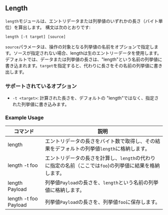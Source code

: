 ## Length

`length`モジュールは、エントリデータまたは列挙値のいずれかの長さ（バイト単位）を算出します。 構文は次のとおりです:

```
length [-t target] [source]
```

`source`パラメータは、操作の対象となる列挙値の名前をオプションで指定します。ソースが指定されない場合、lengthは生のエントリーデータを使用します。デフォルトでは、データまたは列挙値の長さは、"length"という名前の列挙値に書き込まれます。`target`を指定すると、代わりに長さをその名前の列挙値に書き出します。

### サポートされているオプション

* `-t <target>`: 計算された長さを、デフォルトの "length"ではなく、指定された列挙値に書き込みます。

### Example Usage

| コマンド | 説明 |
|---------|-------------|
| length | エントリデータの長さをバイト数で取得し、その結果をデフォルトの列挙値`length`に格納します。 |
| length -t foo | エントリデータの長さを計算し、`length`の代わりに指定の名前（ここでは`foo`)の列挙値に結果を格納します。  |
| length Payload | 列挙値`Payload`の長さを、`length`という名前の列挙値に格納します。   |
| length -t foo Payload | 列挙値`Payload`の長さを、列挙値`foo`に保存します。  |
